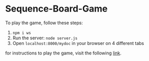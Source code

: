 # Sequence-Board-Game

To play the game, follow these steps:

1.  ```npm i ws```
2. Run the server: ```node server.js```
3. Open ```localhost:8000/mydoc``` in your browser on 4 different tabs


for instructions to play the game, visit the following [link](https://www.jaxgames.com/sequence-game-rules/).
